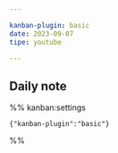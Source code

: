 ```yaml
---

kanban-plugin: basic
date: 2023-09-07
tipe: youtube

---
```


## Daily note





%% kanban:settings
```
{"kanban-plugin":"basic"}
```
%%